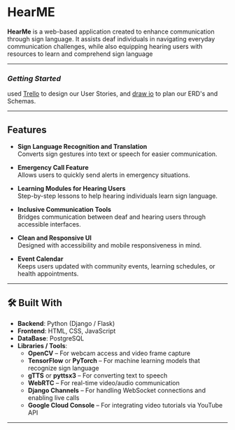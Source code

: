 # HearME

**HearMe** is a web-based application created to enhance communication through sign language. It assists deaf individuals in navigating everyday communication challenges, while also equipping hearing users with resources to learn and comprehend sign language

---

### **_Getting Started_**

used [Trello](https://trello.com/invite/b/685d80c8b14ad784410eef3d/ATTI1e444a2ebbe762f690917fad06b1a504F8598AD9/project-4) to design our User Stories, and [draw io](https://drive.google.com/file/d/1rnH2RRueaEAeGXcpFr12Bflpb9xnEW4A/view?ts=683d7163) to plan our ERD's and Schemas.

---

## Features

- **Sign Language Recognition and Translation**  
  Converts sign gestures into text or speech for easier communication.

- **Emergency Call Feature**  
  Allows users to quickly send alerts in emergency situations.

- **Learning Modules for Hearing Users**  
  Step-by-step lessons to help hearing individuals learn sign language.

- **Inclusive Communication Tools**  
  Bridges communication between deaf and hearing users through accessible interfaces.

- **Clean and Responsive UI**  
  Designed with accessibility and mobile responsiveness in mind.

- **Event Calendar**  
  Keeps users updated with community events, learning schedules, or health appointments.

---

## 🛠️ Built With

- **Backend**: Python (Django / Flask)
- **Frontend**: HTML, CSS, JavaScript
- **DataBase**: PostgreSQL
- **Libraries / Tools**:
  - **OpenCV** – For webcam access and video frame capture
  - **TensorFlow** or **PyTorch** – For machine learning models that recognize sign language
  - **gTTS** or **pyttsx3** – For converting text to speech
  - **WebRTC** – For real-time video/audio communication
  - **Django Channels** – For handling WebSocket connections and enabling live calls
  - **Google Cloud Console** – For integrating video tutorials via YouTube API

---
